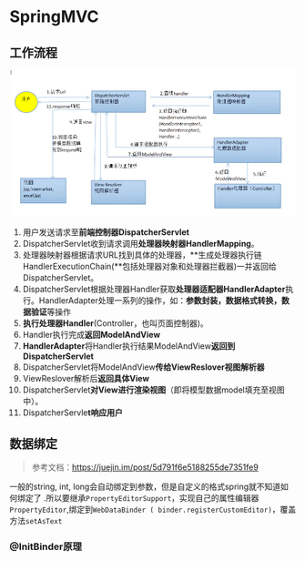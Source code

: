 # SpringMVC

## 工作流程

![工作流程](../imgs/5220087-3c0f59d3c39a12dd.webp)

1. 用户发送请求至**前端控制器DispatcherServlet**
2. DispatcherServlet收到请求调用**处理器映射器HandlerMapping**。
3. 处理器映射器根据请求URL找到具体的处理器，**生成处理器执行链HandlerExecutionChain(**包括处理器对象和处理器拦截器)一并返回给DispatcherServlet。
4. DispatcherServlet根据处理器Handler获取**处理器适配器HandlerAdapter**执行。HandlerAdapter处理一系列的操作，如：**参数封装，数据格式转换，数据验证**等操作
5. **执行处理器Handler**(Controller，也叫页面控制器)。
6. Handler执行完成**返回ModelAndView**
7. **HandlerAdapter**将Handler执行结果ModelAndView**返回到DispatcherServlet**
8. DispatcherServlet将ModelAndView**传给ViewReslover视图解析器**
9. ViewReslover解析后**返回具体View**
10. DispatcherServlet**对View进行渲染视图**（即将模型数据model填充至视图中）。
11. DispatcherServle**t响应用户**



## 数据绑定

> 参考文档：https://juejin.im/post/5d791f6e5188255de7351fe9

一般的string, int, long会自动绑定到参数，但是自定义的格式spring就不知道如何绑定了 .所以要继承`PropertyEditorSupport`，实现自己的属性编辑器`PropertyEditor`,绑定到`WebDataBinder ( binder.registerCustomEditor)`，覆盖方法`setAsText`



### @InitBinder原理





























































